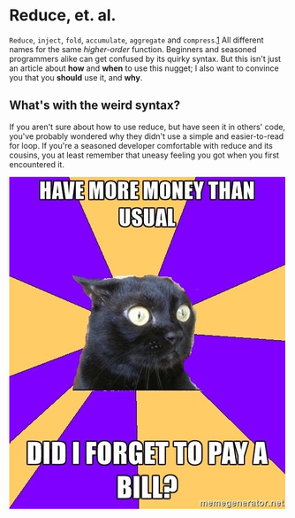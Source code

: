 # Reduce, et. al.

`Reduce`, `inject`, `fold`, `accumulate`, `aggregate` and `compress`.[1] All
different names for the same *higher-order* function. Beginners and seasoned
programmers alike can get confused by its quirky syntax. But this isn't just an
article about **how** and **when** to use this nugget; I also want to convince
you that you **should** use it, and **why**.

## What's with the weird syntax?

If you aren't sure about how to use reduce, but have seen it in others' code,
you've probably wondered why they didn't use a simple and easier-to-read for
loop. If you're a seasoned developer comfortable with reduce and its cousins,
you at least remember that uneasy feeling you got when you first encountered
it.

![Meme: "Have more money than usual. Did I forget to pay a bill?"](./uneasy.jpg)



[1]: https://en.wikipedia.org/wiki/Fold_(higher-order_function)
